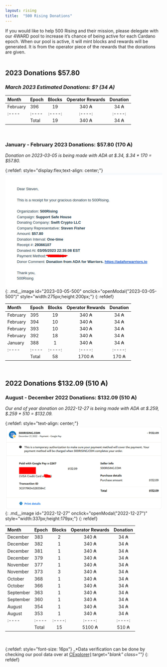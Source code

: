 ```yaml
---
layout: rising
title:  "500 Rising Donations"
---
```

If you would like to help 500 Rising and their mission, please delegate with our 4WARD pool to increase it’s chance of being active for each Cardano epoch. When our pool is active, it will mint blocks and rewards will be generated. It is from the operator piece of the rewards that the donations are given.
<br /><br />

## 2023 Donations $57.80 ##

### _March 2023 Estimated Donations: $? (34 ₳)_ ###

| Month | Epoch | Blocks | Operator Rewards | Donation |
| :---- | :---- | :----: | :----: | :----: |
| February | 396 | 19 | 340 ₳ | 34 ₳ |
| :---- | :---- | :----: | :----: | :----: |
| | Total | 19 | 340 ₳ | 34 ₳ |

<br />

### January - February 2023 Donations: $57.80 (170 ₳) ###
_Donation on 2023-03-05 is being made with ADA at $.34, $.34 * 170 = $57.80._

{:refdef: style="display:flex;text-align: center;"}
![Donation](/img/rising/2023-03-05-500-Donation.jpg){: .md__image id="2023-03-05-500" onclick="openModal(\"2023-03-05-500\")" style="width:275px;height:200px;"}
{: refdef}

| Month | Epoch | Blocks | Operator Rewards | Donation |
| :---- | :---- | :----: | :----: | :----: |
| February | 395 | 19 | 340 ₳ | 34 ₳ |
| February | 394 | 10 | 340 ₳ | 34 ₳ |
| February | 393 | 10 | 340 ₳ | 34 ₳ |
| February | 392 | 18 | 340 ₳ | 34 ₳ |
| January | 388 | 1 | 340 ₳ | 34 ₳ |
| :---- | :---- | :----: | :----: | :----: |
| | Total | 58 | 1700 ₳ | 170 ₳ |

<br />

## 2022 Donations $132.09 (510 ₳) ##

### August - December 2022 Donations: $132.09 (510 ₳) ###
_Our end of year donation on 2022-12-27 is being made with ADA at $.259, $.259 * 510 = $132.09._

{:refdef: style="text-align: center;"}
![Donation](/img/rising/2022-12-27-500-Donation.jpg){: .md__image id="2022-12-27" onclick="openModal(\"2022-12-27\")" style="width:337px;height:179px;"}
{: refdef}

| Month | Epoch | Blocks | Operator Rewards | Donation |
| :---- | :---- | :----: | :----: | :----: |
| December | 383 | 2 | 340 ₳ | 34 ₳ |
| December | 382 | 1 | 340 ₳ | 34 ₳ |
| December | 381 | 1 | 340 ₳ | 34 ₳ |
| December | 379 | 1 | 340 ₳ | 34 ₳ |
| November | 377 | 1 | 340 ₳ | 34 ₳ |
| November | 373 | 3 | 340 ₳ | 34 ₳ |
| October | 368 | 1 | 340 ₳ | 34 ₳ |
| October | 366 | 1 | 340 ₳ | 34 ₳ |
| September | 363 | 1 | 340 ₳ | 34 ₳ |
| September | 360 | 1 | 340 ₳ | 34 ₳ |
| August | 354 | 1 | 340 ₳ | 34 ₳ |
| August | 353 | 1 | 340 ₳ | 34 ₳ |
| :---- | :---- | :----: | :----: | :----: |
| | Total | 15 | 5100 ₳ | 510 ₳ |

<br /><br />
{:refdef: style="font-size: 16px"}
_*Data verification can be done by checking our pool data over at [CExplorer](https://cexplorer.io/pool/pool1kcrr7re05pwesye0zh00a4xxnsrw5c29rd82fn4qecdcqu5rue3/rewards#data){:target="_blank" class=""}_
{: refdef}
